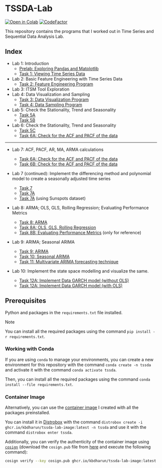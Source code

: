# TSSDA-Lab

[![Open in Colab](https://colab.research.google.com/assets/colab-badge.svg)](https://colab.research.google.com/github/kbdharun/TSSDA-Lab)
[![CodeFactor](https://www.codefactor.io/repository/github/kbdharun/tssda-lab/badge)](https://www.codefactor.io/repository/github/kbdharun/tssda-lab)

This repository contains the programs that I worked out in Time Series and Sequential Data Analysis Lab.

## Index

- Lab 1: Introduction
  - [Prelab: Exploring Pandas and Matplotlib](lab00(prelab)/prelab.ipynb)
  - [Task 1: Viewing Time Series Data](lab01/TSA-Ex1-task1.ipynb)
- Lab 2: Basic Feature Engineering with Time Series Data
  - [Task 2: Feature Engineering Program](lab02/TSSDA-Ex2.ipynb)
- Lab 3: ITSM Tool Exploration
- Lab 4: Data Visualization and Sampling
  - [Task 3: Data Visualization Program](lab04/Ex3-Visualization.ipynb)
  - [Task 4: Data Sampling Program](lab04/Ex4-Sampling.ipynb)
- Lab 5: Check the Stationality, Trend and Seasonality
  - [Task 5A](lab05/TS-Exp5A.ipynb)
  - [Task 5B](lab05/TS-Exp5B.ipynb)
- Lab 6: Check the Stationality, Trend and Seasonality
  - [Task 5C](lab06/TS-Exp5C.ipynb)
  - [Task 6A: Check for the ACF and PACF of the data](lab06/TS-Exp6A.ipynb)

----

- Lab 7: ACF, PACF, AR, MA, ARMA calculations
  - [Task 6A: Check for the ACF and PACF of the data](lab07/TS-Exp6A.ipynb)
  - [Task 6B: Check for the ACF and PACF of the data](lab07/TS-Exp6B.ipynb)

- Lab 7 (continued): Implement the differencing method and polynomial model to create a seasonally adjusted time series
  - [Task 7](lab07/TS-Exp7.ipynb)
  - [Task 7A](lab07/TS-Exp7A.ipynb)
  - [Task 7A](lab08/TS-Exp7A-Sunspots.ipynb) (using Sunspots dataset)

- Lab 8: ARMA; OLS, GLS, Rolling Regression; Evaluating Performance Metrics
  - [Task 8: ARMA](lab08/TS-Exp8-ARMA.ipynb)
  - [Task 8A: OLS, GLS, Rolling Regression](lab08/TS-Exp8-OLS,GLS,Rolling_Reg.ipynb)
  - [Task 8B: Evaluating Performance Metrics](lab08/TS-Exp8-Metrics.ipynb) (only for reference)

- Lab 9: ARIMA; Seasonal ARIMA
  - [Task 9: ARIMA](lab09/TS-Exp9,10-ARIMA.ipynb)
  - [Task 10: Seasonal ARIMA](lab09/TS-Exp9,10-ARIMA.ipynb)
  - [Task 11: Multivariate ARIMA forecasting technique](lab09/TS-Exp11A-2.ipynb)

- Lab 10: Implement the state space modelling and visualize the same.
  - [Task 12A: Implement Data GARCH model (without OLS)](lab10/TS-Exp12A.ipynb)
  - [Task 12A: Implement Data GARCH model (with OLS)](lab10/TS-Exp12A-2.ipynb)

## Prerequisites

Python and packages in the `requirements.txt` file installed.

> [!NOTE]
> You can install all the required packages using the command `pip install -r requirements.txt`.

### Working with Conda

If you are using `conda` to manage your environments, you can create a new environment for this repository with the command `conda create -n tssda` and activate it with the command `conda activate tssda`.

Then, you can install all the required packages using the command `conda install --file requirements.txt`.

### Container Image

Alternatively, you can use the [container image](https://github.com/kbdharun/TSSDA-Lab/pkgs/container/tssda-lab-image) I created with all the packages preinstalled.

You can install it in [Distrobox](https://github.com/89luca89/distrobox) with the command `distrobox create -i ghcr.io/kbdharun/tssda-lab-image:latest -n tssda` and use it with the command `distrobox enter tssda`.

Additionally, you can verify the authenticity of the container image using [`cosign`](https://github.com/sigstore/cosign) (download the `cosign.pub` file from [here](https://github.com/kbdharun/TSSDA-Lab/blob/main/cosign.pub) and execute the following command):

```zsh
cosign verify --key cosign.pub ghcr.io/kbdharun/tssda-lab-image:latest
```
